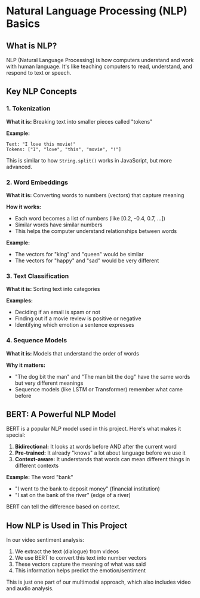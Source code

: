 # Natural Language Processing (NLP) Basics

## What is NLP?

NLP (Natural Language Processing) is how computers understand and work with human language. It's like teaching computers to read, understand, and respond to text or speech.

## Key NLP Concepts

### 1. Tokenization

**What it is:** Breaking text into smaller pieces called "tokens"

**Example:**
```
Text: "I love this movie!"
Tokens: ["I", "love", "this", "movie", "!"]
```

This is similar to how `String.split()` works in JavaScript, but more advanced.

### 2. Word Embeddings

**What it is:** Converting words to numbers (vectors) that capture meaning

**How it works:**
- Each word becomes a list of numbers (like [0.2, -0.4, 0.7, ...])
- Similar words have similar numbers
- This helps the computer understand relationships between words

**Example:**
- The vectors for "king" and "queen" would be similar
- The vectors for "happy" and "sad" would be very different

### 3. Text Classification

**What it is:** Sorting text into categories

**Examples:**
- Deciding if an email is spam or not
- Finding out if a movie review is positive or negative
- Identifying which emotion a sentence expresses

### 4. Sequence Models

**What it is:** Models that understand the order of words

**Why it matters:**
- "The dog bit the man" and "The man bit the dog" have the same words but very different meanings
- Sequence models (like LSTM or Transformer) remember what came before

## BERT: A Powerful NLP Model

BERT is a popular NLP model used in this project. Here's what makes it special:

1. **Bidirectional:** It looks at words before AND after the current word
2. **Pre-trained:** It already "knows" a lot about language before we use it
3. **Context-aware:** It understands that words can mean different things in different contexts

**Example:** The word "bank"
- "I went to the bank to deposit money" (financial institution)
- "I sat on the bank of the river" (edge of a river)

BERT can tell the difference based on context.

## How NLP is Used in This Project

In our video sentiment analysis:

1. We extract the text (dialogue) from videos
2. We use BERT to convert this text into number vectors
3. These vectors capture the meaning of what was said
4. This information helps predict the emotion/sentiment

This is just one part of our multimodal approach, which also includes video and audio analysis.
